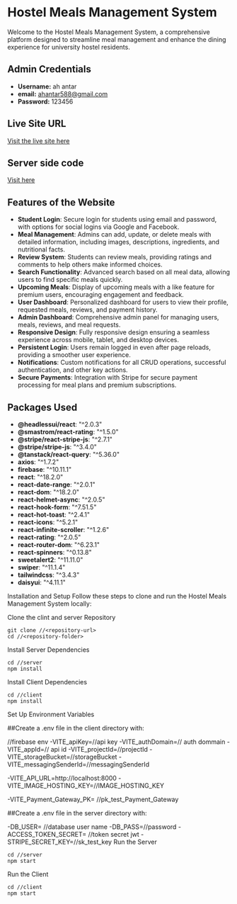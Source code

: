 # Hostel Meals Management System

Welcome to the Hostel Meals Management System, a comprehensive platform designed to streamline meal management and enhance the dining experience for university hostel residents.

## Admin Credentials
- **Username:** ah antar
- **email:** ahantar588@gmail.com
- **Password:** 123456

## Live Site URL
[Visit the live site here](https://hostelmealsmanagement.web.app/)
## Server side code
[Visit  here](https://github.com/AmirHossain58/hostel-meal-management-system-server/tree/main)

## Features of the Website

- **Student Login**: Secure login for students using email and password, with options for social logins via Google and Facebook.
- **Meal Management**: Admins can add, update, or delete meals with detailed information, including images, descriptions, ingredients, and nutritional facts.
- **Review System**: Students can review meals, providing ratings and comments to help others make informed choices.
- **Search Functionality**: Advanced search based on all meal data, allowing users to find specific meals quickly.
- **Upcoming Meals**: Display of upcoming meals with a like feature for premium users, encouraging engagement and feedback.
- **User Dashboard**: Personalized dashboard for users to view their profile, requested meals, reviews, and payment history.
- **Admin Dashboard**: Comprehensive admin panel for managing users, meals, reviews, and meal requests.
- **Responsive Design**: Fully responsive design ensuring a seamless experience across mobile, tablet, and desktop devices.
- **Persistent Login**: Users remain logged in even after page reloads, providing a smoother user experience.
- **Notifications**: Custom notifications for all CRUD operations, successful authentication, and other key actions.
- **Secure Payments**: Integration with Stripe for secure payment processing for meal plans and premium subscriptions.

## Packages Used
- **@headlessui/react**: "^2.0.3"
- **@smastrom/react-rating**: "^1.5.0"
- **@stripe/react-stripe-js**: "^2.7.1"
- **@stripe/stripe-js**: "^3.4.0"
- **@tanstack/react-query**: "^5.36.0"
- **axios**: "^1.7.2"
- **firebase**: "^10.11.1"
- **react**: "^18.2.0"
- **react-date-range**: "^2.0.1"
- **react-dom**: "^18.2.0"
- **react-helmet-async**: "^2.0.5"
- **react-hook-form**: "^7.51.5"
- **react-hot-toast**: "^2.4.1"
- **react-icons**: "^5.2.1"
- **react-infinite-scroller**: "^1.2.6"
- **react-rating**: "^2.0.5"
- **react-router-dom**: "^6.23.1"
- **react-spinners**: "^0.13.8"
- **sweetalert2**: "^11.11.0"
- **swiper**: "^11.1.4"
- **tailwindcss**: "^3.4.3"
- **daisyui**: "^4.11.1"


Installation and Setup
Follow these steps to clone and run the Hostel Meals Management System locally:

Clone the clint and server Repository

```
git clone //<repository-url>
cd //<repository-folder>
```
Install Server Dependencies
```
cd //server
npm install
```
Install Client Dependencies
```
cd //client
npm install
```
Set Up Environment Variables

##Create a .env file in the client directory with:

//firebase env
-VITE_apiKey=//api key
-VITE_authDomain=// auth dommain
-VITE_appId=// api id
-VITE_projectId=//projectId
-VITE_storageBucket=//storageBucket
-VITE_messagingSenderId=//messagingSenderId

-VITE_API_URL=http://localhost:8000
-VITE_IMAGE_HOSTING_KEY=//IMAGE_HOSTING_KEY

-VITE_Payment_Gateway_PK= //pk_test_Payment_Gateway

##Create a .env file in the server directory with:

-DB_USER= //database user name
-DB_PASS=//password
-ACCESS_TOKEN_SECRET= //token secret jwt
-STRIPE_SECRET_KEY=//sk_test_key
Run the Server

```
cd //server
npm start
```
Run the Client
```
cd //client
npm start
```
